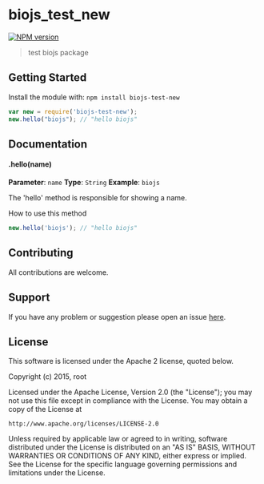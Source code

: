 # biojs_test_new

[![NPM version](http://img.shields.io/npm/v/biojs-test-new.svg)](https://www.npmjs.org/package/biojs-test-new) 

> test biojs package

## Getting Started
Install the module with: `npm install biojs-test-new`

```javascript
var new = require('biojs-test-new');
new.hello("biojs"); // "hello biojs"
```

## Documentation

#### .hello(name)

**Parameter**: `name`
**Type**: `String`
**Example**: `biojs`

The 'hello' method is responsible for showing a name.

How to use this method

```javascript
new.hello('biojs'); // "hello biojs"
```

## Contributing

All contributions are welcome.

## Support

If you have any problem or suggestion please open an issue [here](https://github.com/root/biojs-test-new/issues).

## License 
This software is licensed under the Apache 2 license, quoted below.

Copyright (c) 2015, root

Licensed under the Apache License, Version 2.0 (the "License"); you may not
use this file except in compliance with the License. You may obtain a copy of
the License at

    http://www.apache.org/licenses/LICENSE-2.0

Unless required by applicable law or agreed to in writing, software
distributed under the License is distributed on an "AS IS" BASIS, WITHOUT
WARRANTIES OR CONDITIONS OF ANY KIND, either express or implied. See the
License for the specific language governing permissions and limitations under
the License.
